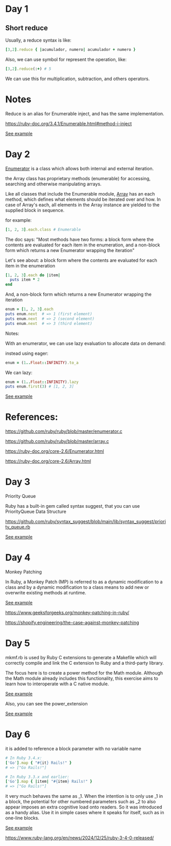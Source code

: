 # Day 1

## Short reduce

Usually, a reduce syntax is like:

```ruby
[3,2].reduce { |acumulador, numero| acumulador + numero }
```

Also, we can use symbol for represent the operation, like:

```ruby
[3,2].reduce(:+) # 5
```

We can use this for multiplication, subtraction, and others operators.

# Notes

Reduce is an alias for Enumerable inject, and has the same implementation.

https://ruby-doc.org/3.4.1/Enumerable.html#method-i-inject

[See example](./day_1.rb)


# Day 2

[Enumerator](https://ruby-doc.org/core-2.6/Enumerator.html) is a class which allows both internal and external iteration.

the Array class has proprietary methods (enumerable) for accessing, searching and otherwise manipulating arrays.

Like all classes that include the Enumerable module, [Array](https://ruby-doc.org/core-2.6/Array.html) has an each method, which defines what elements should be iterated over and how. In case of Array's each, all elements in the Array instance are yielded to the supplied block in sequence.

for example:

```ruby
[1, 2, 3].each.class # Enumerable 
```

The doc says: "Most methods have two forms: a block form where the contents are evaluated for each item in the enumeration, and a non-block form which returns a new Enumerator wrapping the iteration"

Let's see about: a block form where the contents are evaluated for each item in the enumeration

```ruby
[1, 2, 3].each do |item|
  puts item * 2
end
```

And, a non-block form which returns a new Enumerator wrapping the iteration

```ruby
enum = [1, 2, 3].each
puts enum.next  # => 1 (first element)
puts enum.next  # => 2 (second element)
puts enum.next  # => 3 (third element)
```

Notes:

With an enumerator, we can use lazy evaluation to allocate data on demand:

instead using eager:
```ruby
enum = (1..Float::INFINITY).to_a
```
We can lazy:

```ruby
enum = (1..Float::INFINITY).lazy
puts enum.first(3) # [1, 2, 3]
```

[See example](./day_2.rb)

# References:

https://github.com/ruby/ruby/blob/master/enumerator.c

https://github.com/ruby/ruby/blob/master/array.c

https://ruby-doc.org/core-2.6/Enumerator.html

https://ruby-doc.org/core-2.6/Array.html


# Day 3

Priority Queue

Ruby has a built-in gem called syntax suggest, that you can use PriorityQueue Data Structure

https://github.com/ruby/syntax_suggest/blob/main/lib/syntax_suggest/priority_queue.rb

[See example](./day_3.rb)

# Day 4

Monkey Patching

In Ruby, a Monkey Patch (MP) is referred to as a dynamic modification to a class and by a dynamic modification to a class means to add new or overwrite existing methods at runtime.

[See example](./day_4.rb)

https://www.geeksforgeeks.org/monkey-patching-in-ruby/

https://shopify.engineering/the-case-against-monkey-patching

# Day 5

mkmf.rb is used by Ruby C extensions to generate a Makefile which will correctly compile and link the C extension to Ruby and a third-party library.

The focus here is to create a power method for the Math module. Although the Math module already includes this functionality, this exercise aims to learn how to interoperate with a C native module.

[See example](./day_5.rb)

Also, you can see the power_extension

[See example](./power_extension/power_extension.c)

# Day 6

it is added to reference a block parameter with no variable name

```ruby
# In Ruby 3.4.x:
['Go'].map { "#{it} Rails!" }
# => ["Go Rails!"]

# In Ruby 3.3.x and earlier:
['Go'].map { |item| "#{item} Rails!" }
# => ["Go Rails!"]
```

it very much behaves the same as _1. When the intention is to only use _1 in a block, the potential for other numbered parameters such as _2 to also appear imposes an extra cognitive load onto readers. So it was introduced as a handy alias. Use it in simple cases where it speaks for itself, such as in one-line blocks.

[See example](./day_6.rb)

https://www.ruby-lang.org/en/news/2024/12/25/ruby-3-4-0-released/
